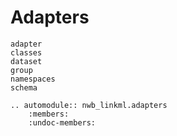 # Adapters

```{toctree}
adapter
classes
dataset
group
namespaces
schema
```

```{eval-rst}
.. automodule:: nwb_linkml.adapters
    :members:
    :undoc-members:
```